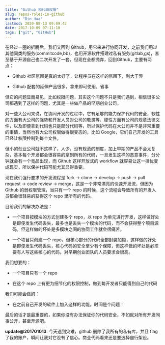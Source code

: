 ```yaml
---
title: "Github 和代码权限"
slug: repos-roles-in-github
author: "Bin Hua"
lastmod: 2020-08-13 09:09:42
date: 2017-10-09 07:11:10
tags: ["git", "GitHub"]
---
```


在经过一圈的折腾后，我们又回到 Github，用它来进行协同开发，之前我们用过其他同类的服务(commitcode,bb)，也用开源软件搭建过私有服务(gitlab,gs)，甚至基于开源自己也二次开发了一套，但现在全都抛弃，回到Github，主要有两点：

- Github 社区氛围是真的太好了，让程序员在这样的氛围下，利大于弊

- Github 配套的延伸产品很多，拿来即可使用，省事

但它的问题显而易见，比如权限问题，其实这个问题不只是我们遇到，相信很多公司都遇到了这样的问题，尤其是一些做产品的早期创业公司。

对一些大公司来说，在协同开发的过程中，它有足够的能力保护代码的安全，软性的方面有大公司的强势和开发人员对公司的敬畏等，硬性方面有公司的规章法律文件，以及即便拿到代码也只是部分代码等，所以保护代码在大公司并不是非常重要的事情，当然也有大公司权限做得很变态的，比如 Google，它们自己开发的工具已经让权限控制到每个文件。

但小的创业公司就不这样了，人少，没有规范的制度，加上早期的产品不会太复杂，基本每个开发都会很容易的拿到所有的代码，一旦发生这样的恶意事件，分分钟就会有一个竞品出现，而 Github 这样开放式的 workflow 就容易让这一担忧变成现实，所以保护代码可能尤其显得重要。

现在我们强行要求的开发流程是 fork -> clone -> develop -> push -> pull request -> code review -> merge，这是一个非常漂亮的快速开发流，但因为 Github 的弱权限管理，当只有一个 repo 的时候，这个流程会导致所有的开发人员都会很轻易的获得这个 repo 里所有的代码。

目前我们的解决办法是：

- 一个项目按模块的方式创建多个 repo，以 repo 为单元进行开发，这样做好处是即便发生代码丢失，最多也是丢失一个模块的代码，而不会获得整个项目源码，但这样做的坏处是多模块之间的协同工作就会很痛苦。

- 一个项目只创建一个 repo，但核心部分的代码全部封装加锁，这样做的好处是即便发生代码丢失，核心代码的安全至少有个保障，但这样做的坏处是必须要有人写这些核心的代码，对早期创业团队的人员要求会很高。

我们想要的：

- 一个项目只有一个 repo
    
- 在这个 repo 上有更为细节化的权限控制，做到每开发者只能得到自己的代码

我们可能会做的：

- 在之前自己开发的软件上加入这样的功能，时间是个问题！

最后的话才是最重要的，如果你没有办法保证你的代码安全，不如就对所有开发同事公开，甚至开源吧。

**update@201701013**: 今天遇到灾难，github 删除了我所有的私有库，并且 flag 了我的账户，瞬间让我对它没有了信心。商业代码看来还是要选择自行架设。